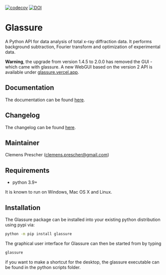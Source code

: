 [![codecov](https://codecov.io/gh/CPrescher/Glassure/graph/badge.svg?token=H7XYCD78TT)](https://codecov.io/gh/CPrescher/Glassure)
[![DOI](https://zenodo.org/badge/24698239.svg)](https://zenodo.org/badge/latestdoi/24698239)

# Glassure

A Python API for data analysis of total x-ray diffraction data.
It performs background subtraction, Fourier transform and optimization of
experimental data.

**Warning**, the upgrade from version 1.4.5 to 2.0.0 has removed the GUI - which came with glassure. A new WebGUI based on the version 2 API is available under [glassure.vercel.app](https://glassure.vercel.app).

## Documentation

The documentation can be found [here](https://glassure.readthedocs.io/en/latest/).

## Changelog

The changelog can be found [here](https://glassure.readthedocs.io/en/latest/changelog.html).

## Maintainer

Clemens Prescher (clemens.prescher@gmail.com)

## Requirements

- python 3.9+

It is known to run on Windows, Mac OS X and Linux.

## Installation

The Glassure package can be installed into your existing python distribution using pypi via:

```bash
python -m pip install glassure
```

The graphical user interface for Glassure can then be started from by typing
```bash
glassure
```

if you want to make a shortcut for the desktop, the glassure executable can be found in the 
python scripts folder.  




